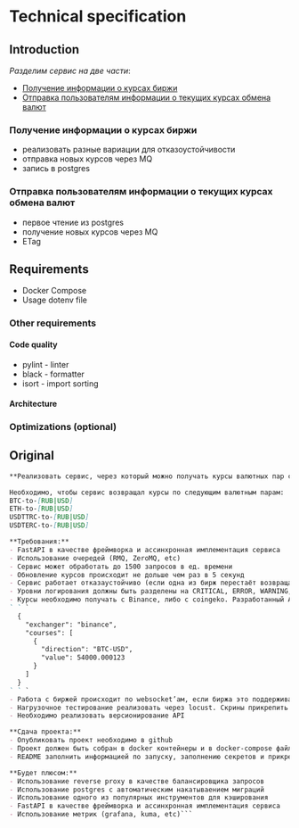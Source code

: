# Technical specification

## Introduction

_Разделим сервис на две части_:

* [Получение информации о курсах биржи](#получение-информации-о-курсах-биржи)
* [Отправка пользователям информации о текущих курсах обмена валют](#отправка-пользователям-информации-о-текущих-курсах-обмена-валют)

### Получение информации о курсах биржи

- реализовать разные вариации для отказоустойчивости
- отправка новых курсов через MQ
- запись в postgres

### Отправка пользователям информации о текущих курсах обмена валют

- первое чтение из postgres
- получение новых курсов через MQ
- ETag

[//]: # (TODO: @coma8765 continue here)

## Requirements

- Docker Compose
- Usage dotenv file

### Other requirements

#### Code quality

- pylint - linter
- black - formatter
- isort - import sorting

#### Architecture

### Optimizations (optional)

## Original

```markdown
**Реализовать сервис, через который можно получать курсы валютных пар с биржи**

Необходимо, чтобы сервис возвращал курсы по следующим валютным парам:
BTC-to-[RUB|USD]
ETH-to-[RUB|USD]
USDTTRC-to-[RUB|USD]
USDTERC-to-[RUB|USD]

**Требования:**
- FastAPI в качестве фреймворка и ассинхронная имплементация сервиса
- Использование очередей (RMQ, ZeroMQ, etc)
- Сервис может обработать до 1500 запросов в ед. времени
- Обновление курсов происходит не дольше чем раз в 5 секунд
- Сервис работает отказаустойчиво (если одна из бирж перестаёт возвращать курсы, то сервис продолжает работать по другой)
- Уровни логирования должны быть разделены на CRITICAL, ERROR, WARNING, INFO, DEBUG 
- Курсы необходимо получать c Binance, либо c coingeko. Разработанный API сервис при GET запросе на /courses c опциональными query параметрами, должен возвращать ответ формата 
` ` `
  {
    "exchanger": "binance", 
    "courses": [
      {
        "direction": "BTC-USD",
        "value": 54000.000123
      }
    ]
  }
` ` `
- Работа с биржей происходит по websocket’ам, если биржа это поддерживает
- Нагрузочное тестирование реализовать через locust. Скрины прикрепить в readme
- Необходимо реализовать версионирование API

**Сдача проекта:**
- Опубликовать проект необходимо в github
- Проект должен быть собран в docker контейнеры и в docker-compose файл. Для запуска проекта должно быть достаточно набрать команду `docker compose up --build`
- README заполнить информацией по запуску, заполнению секретов и прикрепить отчет о тестировании

**Будет плюсом:**
- Использование reverse proxy в качестве балансировщика запросов
- Использование postgres с автоматическим накатываением миграций
- Использование одного из популярных инструментов для кэширования
- FastAPI в качестве фреймворка и ассинхронная имплементация сервиса
- Использование метрик (grafana, kuma, etc)```
